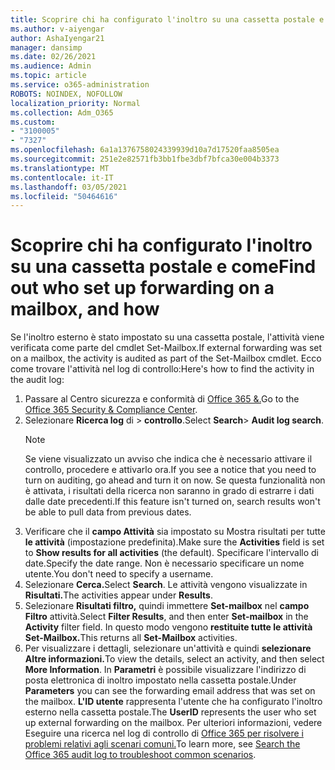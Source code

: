 ```yaml
---
title: Scoprire chi ha configurato l'inoltro su una cassetta postale e come
ms.author: v-aiyengar
author: AshaIyengar21
manager: dansimp
ms.date: 02/26/2021
ms.audience: Admin
ms.topic: article
ms.service: o365-administration
ROBOTS: NOINDEX, NOFOLLOW
localization_priority: Normal
ms.collection: Adm_O365
ms.custom:
- "3100005"
- "7327"
ms.openlocfilehash: 6a1a1376758024339939d10a7d17520faa8505ea
ms.sourcegitcommit: 251e2e82571fb3bb1fbe3dbf7bfca30e004b3373
ms.translationtype: MT
ms.contentlocale: it-IT
ms.lasthandoff: 03/05/2021
ms.locfileid: "50464616"
---
```

# <a name="find-out-who-set-up-forwarding-on-a-mailbox-and-how"></a><span data-ttu-id="15185-102">Scoprire chi ha configurato l'inoltro su una cassetta postale e come</span><span class="sxs-lookup"><span data-stu-id="15185-102">Find out who set up forwarding on a mailbox, and how</span></span>

<span data-ttu-id="15185-103">Se l'inoltro esterno è stato impostato su una cassetta postale, l'attività viene verificata come parte del cmdlet Set-Mailbox.</span><span class="sxs-lookup"><span data-stu-id="15185-103">If external forwarding was set on a mailbox, the activity is audited as part of the Set-Mailbox cmdlet.</span></span> <span data-ttu-id="15185-104">Ecco come trovare l'attività nel log di controllo:</span><span class="sxs-lookup"><span data-stu-id="15185-104">Here's how to find the activity in the audit log:</span></span>

1. <span data-ttu-id="15185-105">Passare al Centro sicurezza e conformità di [Office 365 &.](https://go.microsoft.com/fwlink/p/?linkid=2077143)</span><span class="sxs-lookup"><span data-stu-id="15185-105">Go to the [Office 365 Security & Compliance Center](https://go.microsoft.com/fwlink/p/?linkid=2077143).</span></span>
1. <span data-ttu-id="15185-106">Selezionare **Ricerca log** di >  **controllo**.</span><span class="sxs-lookup"><span data-stu-id="15185-106">Select **Search**> **Audit log search**.</span></span>
    > [!NOTE]
    > <span data-ttu-id="15185-107">Se viene visualizzato un avviso che indica che è necessario attivare il controllo, procedere e attivarlo ora.</span><span class="sxs-lookup"><span data-stu-id="15185-107">If you see a notice that you need to turn on auditing, go ahead and turn it on now.</span></span> <span data-ttu-id="15185-108">Se questa funzionalità non è attivata, i risultati della ricerca non saranno in grado di estrarre i dati dalle date precedenti.</span><span class="sxs-lookup"><span data-stu-id="15185-108">If this feature isn't turned on, search results won't be able to pull data from previous dates.</span></span>
1. <span data-ttu-id="15185-109">Verificare che il **campo Attività** sia impostato su Mostra risultati per tutte **le attività** (impostazione predefinita).</span><span class="sxs-lookup"><span data-stu-id="15185-109">Make sure the **Activities** field is set to **Show results for all activities** (the default).</span></span> <span data-ttu-id="15185-110">Specificare l'intervallo di date.</span><span class="sxs-lookup"><span data-stu-id="15185-110">Specify the date range.</span></span> <span data-ttu-id="15185-111">Non è necessario specificare un nome utente.</span><span class="sxs-lookup"><span data-stu-id="15185-111">You don't need to specify a username.</span></span>
1. <span data-ttu-id="15185-112">Selezionare **Cerca.**</span><span class="sxs-lookup"><span data-stu-id="15185-112">Select **Search**.</span></span> <span data-ttu-id="15185-113">Le attività vengono visualizzate in **Risultati.**</span><span class="sxs-lookup"><span data-stu-id="15185-113">The activities appear under **Results**.</span></span>
1. <span data-ttu-id="15185-114">Selezionare **Risultati filtro,** quindi immettere **Set-mailbox** nel **campo Filtro** attività.</span><span class="sxs-lookup"><span data-stu-id="15185-114">Select **Filter Results**, and then enter **Set-mailbox** in the **Activity** filter field.</span></span> <span data-ttu-id="15185-115">In questo modo vengono **restituite tutte le attività Set-Mailbox.**</span><span class="sxs-lookup"><span data-stu-id="15185-115">This returns all **Set-Mailbox** activities.</span></span>
1. <span data-ttu-id="15185-116">Per visualizzare i dettagli, selezionare un'attività e quindi **selezionare Altre informazioni.**</span><span class="sxs-lookup"><span data-stu-id="15185-116">To view the details, select an activity, and then select **More Information**.</span></span> <span data-ttu-id="15185-117">In **Parametri** è possibile visualizzare l'indirizzo di posta elettronica di inoltro impostato nella cassetta postale.</span><span class="sxs-lookup"><span data-stu-id="15185-117">Under **Parameters** you can see the forwarding email address that was set on the mailbox.</span></span> <span data-ttu-id="15185-118">**L'ID utente** rappresenta l'utente che ha configurato l'inoltro esterno nella cassetta postale.</span><span class="sxs-lookup"><span data-stu-id="15185-118">The **UserID** represents the user who set up external forwarding on the mailbox.</span></span>
<span data-ttu-id="15185-119">Per ulteriori informazioni, vedere Eseguire una ricerca nel log di controllo di [Office 365 per risolvere i problemi relativi agli scenari comuni.](https://go.microsoft.com/fwlink/?linkid=2103944)</span><span class="sxs-lookup"><span data-stu-id="15185-119">To learn more, see [Search the Office 365 audit log to troubleshoot common scenarios](https://go.microsoft.com/fwlink/?linkid=2103944).</span></span>